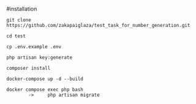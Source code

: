 #installation

    git clone https://github.com/zakapaiglaza/test_task_for_number_generation.git

    cd test

    cp .env.example .env

    php artisan key:generate

    composer install

    docker-compose up -d --build

    docker compose exec php bash
            ->     php artisan migrate